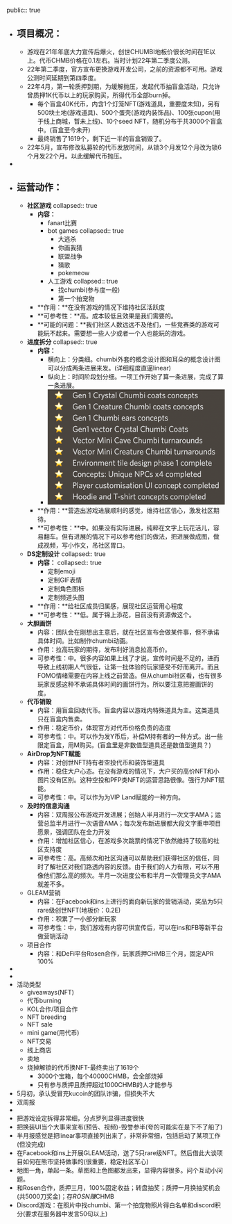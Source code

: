 public:: true

- ## 项目概况：
	- 游戏在21年年底大力宣传后爆火，创世CHUMBI地板价很长时间在1E以上。代币CHMB价格在0.1左右。当时计划22年第二季度公测。
	- 22年第二季度，官方宣布更换游戏开发公司，之前的资源都不可用。游戏公测时间延期到第四季度。
	- 22年4月，第一轮质押到期，为缓解抛压，发起代币抽盲盒活动，只允许曾质押1K代币以上的玩家购买，所得代币全部burn掉。
		- 每个盲盒40K代币，内含1个灯笼NFT(游戏道具，重要度未知)，另有500块土地(游戏道具)、500个蛋壳(游戏内装饰品)、100张cupon(用于线上商城，暂未上线)、10个seed NFT，随机分布于共3000个盲盒中。(盲盒至今未开)
		- 最终销售了1619个，剩下近一半的盲盒销毁了。
	- 22年5月，宣布修改私募轮的代币发放时间，从锁3个月发12个月改为锁6个月发22个月。以此缓解代币抛压。
-
- ## 运营动作：
	- **社区游戏**
	  collapsed:: true
		- **内容：**
			- fanart比赛
			- bot games
			  collapsed:: true
				- 大逃杀
				- 你画我猜
				- 联盟战争
				- 猜歌
				- pokemeow
			- 人工游戏
			  collapsed:: true
				- 找chumbi(参与度一般)
				- 第一个拍宠物
		- **作用：**在没有游戏的情况下维持社区活跃度
		- **可参考性：**高。成本较低且效果是我们需要的。
		- **可能的问题：**我们社区人数远远不及他们，一些竞赛类的游戏可能玩不起来。需要想一些人少或者一个人也能玩的游戏。
	- **进度拆分**
	  collapsed:: true
		- **内容：**
			- 横向上：分类细。chumbi外套的概念设计图和耳朵的概念设计图可以分成两条进展来发。(详细程度直逼linear)
			- 纵向上：时间阶段划分细。一项工作开始了算一条进展，完成了算一条进展。
			- ![截屏2022-06-28 下午2.37.51.png](../assets/截屏2022-06-28_下午2.37.51_1656398274024_0.png)
		- **作用：**营造出游戏进展顺利的感觉，维持社区信心，激发社区期待。
		- **可参考性：**中。如果没有实际进展，纯粹在文字上玩花活儿，容易翻车。但有进展的情况下可以参考他们的做法，把进展做成图，做成视频，写小作文，吊社区胃口。
	- **DS定制设计**
	  collapsed:: true
		- **内容：**
		  collapsed:: true
			- 定制emoji
			- 定制GIF表情
			- 定制角色图标
			- 定制频道头图
		- **作用：**给社区成员归属感，展现社区运营用心程度
		- **可参考性：**低。属于锦上添花，目前没有资源做这个。
	- **大胆画饼**
		- 内容：团队会在刚想出主意后，就在社区宣布会做某件事，但不承诺具体时间。比如制作chumbi动画。
		- 作用：拉高玩家的期待，发布利好消息拉高币价。
		- 可参考性：中。很多内容如果上线了才说，宣传时间是不足的，进而导致上线初期人气很低，让第一批体验的玩家感受不好而离开。而且FOMO情绪需要在内容上线之前营造。但从chumbi社区看，也有很多玩家反感这种不承诺具体时间的画饼行为。所以要注意把握画饼的度。
	- **代币销毁**
		- 内容：用盲盒回收代币。盲盒内容以游戏内特殊道具为主。这类道具只在盲盒内售卖。
		- 作用：稳定币价，体现官方对代币价格负责的态度
		- 可参考性：中。可以作为发Y币后，补偿M持有者的一种方式。出一些限定盲盒，用M购买。(盲盒里是非数值型道具还是数值型道具？)
	- **AirDrop为NFT赋能**
		- 内容：对创世NFT持有者空投代币和装饰型道具
		- 作用：稳住大户心态。在没有游戏的情况下，大户买的高价NFT和小图片没有区别。这种空投和PFP类NFT的运营思路很像。强行为NFT赋能。
		- 可参考性：中。可以作为为VIP Land赋能的一种方向。
	- **及时的信息沟通**
		- 内容：双周报公布游戏开发进展；创始人半月进行一次文字AMA；运营总监半月进行一次语音AMA；每次发布新进展都大段文字重申项目愿景，强调团队在全力开发
		- 作用：增加社区信心，在游戏多次跳票的情况下依然维持了较高的社区支持度
		- 可参考性：高。高频次和社区沟通可以帮助我们获得社区的信任，同时了解社区对我们路透内容的反馈。由于我们的人力有限，可以不用像他们那么高的频次。半月一次进度公布和半月一次管理员文字AMA就差不多。
	- GLEAM营销
		- 内容：在Facebook和ins上进行的面向新玩家的营销活动，奖品为5只rare级创世NFT(地板价：0.2E)
		- 作用：积累了一小部分新玩家
		- 可参考性：中，我们游戏有内容可供宣传后，可以在ins和FB等新平台做营销活动
	- 项目合作
		- 内容：和DeFi平台Rosen合作，玩家质押CHMB三个月，固定APR 100%
-
-
- 活动类型
	- giveaways(NFT)
	- 代币burning
	- KOL合作/项目合作
	- NFT breeding
	- NFT sale
	- mini game(用代币)
	- NFT交易
	- 线上商店
	- 卖地
	- 烧掉解锁的代币换NFT-最终卖出了1619个
		- 3000个宝箱，每个40000CHMB，会全部烧掉
		- 只有参与质押且质押超过1000CHMB的人才能参与
- 5月初，承认受冒充kucoin的团队诈骗，但损失不大
- 双周报
-
- 把游戏设定拆得非常细，分点罗列显得进度很快
- 把换装UI当个大事来宣布(预告、视频)-毁誉参半(夸的可能实在是下不了船了)
- 半月报感觉是把linear事项直接列出来了，非常非常细，包括启动了某项工作(但没完成)
- 在Facebook和ins上开展GLEAM活动，送了5只rare级NFT。然后借此大谈项目如何在熊市坚持做事的(很重要，稳定社区军心)
- 地图一角，单起一条。草图和上色图都发出来，显得内容很多。问个互动小问题。
- 和Rosen合作，质押三月，100%固定收益；转盘抽奖；质押一月换抽奖机会(共5000刀奖金)；存$ROSN赚$CHMB
- Discord游戏：在照片中找chumbi、第一个拍宠物照片得白名单和discord积分(要求在服务器中发言50句以上)